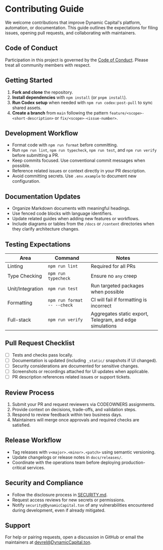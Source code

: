 # Contributing Guide

We welcome contributions that improve Dynamic Capital's platform, automation, or
documentation. This guide outlines the expectations for filing issues, opening
pull requests, and collaborating with maintainers.

## Code of Conduct

Participation in this project is governed by the
[Code of Conduct](CODE_OF_CONDUCT.md). Please treat all community members with
respect.

## Getting Started

1. **Fork and clone** the repository.
2. **Install dependencies** with `npm install` (or `pnpm install`).
3. **Run Codex setup** when needed with `npm run codex:post-pull` to sync shared
   assets.
4. **Create a branch** from `main` following the pattern
   `feature/<scope>-<short-description>` or `fix/<scope>-<issue-number>`.

## Development Workflow

- Format code with `npm run format` before committing.
- Run `npm run lint`, `npm run typecheck`, `npm run test`, and `npm run verify`
  before submitting a PR.
- Keep commits focused. Use conventional commit messages when possible.
- Reference related issues or context directly in your PR description.
- Avoid committing secrets. Use `.env.example` to document new configuration.

## Documentation Updates

- Organize Markdown documents with meaningful headings.
- Use fenced code blocks with language identifiers.
- Update related guides when adding new features or workflows.
- Include diagrams or tables from the `/docs` or `/content` directories when
  they clarify architecture changes.

## Testing Expectations

| Area             | Command                       | Notes                                    |
| ---------------- | ----------------------------- | ---------------------------------------- |
| Linting          | `npm run lint`                | Required for all PRs                     |
| Type Checking    | `npm run typecheck`           | Ensure no `any` creep                    |
| Unit/Integration | `npm run test`                | Run targeted packages when possible      |
| Formatting       | `npm run format -- --check`   | CI will fail if formatting is incorrect  |
| Full-stack       | `npm run verify`              | Aggregates static export, Telegram, and edge simulations |

## Pull Request Checklist

- [ ] Tests and checks pass locally.
- [ ] Documentation is updated (including `_static/` snapshots if UI changed).
- [ ] Security considerations are documented for sensitive changes.
- [ ] Screenshots or recordings attached for UI updates when applicable.
- [ ] PR description references related issues or support tickets.

## Review Process

1. Submit your PR and request reviewers via CODEOWNERS assignments.
2. Provide context on decisions, trade-offs, and validation steps.
3. Respond to review feedback within two business days.
4. Maintainers will merge once approvals and required checks are satisfied.

## Release Workflow

- Tag releases with `v<major>.<minor>.<patch>` using semantic versioning.
- Update changelogs or release notes in `docs/releases/`.
- Coordinate with the operations team before deploying production-critical
  services.

## Security and Compliance

- Follow the disclosure process in [SECURITY.md](SECURITY.md).
- Request access reviews for new secrets or permissions.
- Notify `security@DynamicCapital.ton` of any vulnerabilities encountered
  during development, even if already mitigated.

## Support

For help or pairing requests, open a discussion in GitHub or email the
maintainers at [devrel@DynamicCapital.ton](mailto:devrel@DynamicCapital.ton).
